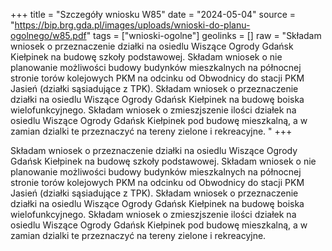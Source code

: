+++
title = "Szczegóły wniosku W85"
date = "2024-05-04"
source = "https://bip.brg.gda.pl/images/uploads/wnioski-do-planu-ogolnego/w85.pdf"
tags = ["wnioski-ogolne"]
geolinks = []
raw = "Składam wniosek o przeznaczenie działki na osiedlu Wiszące Ogrody Gdańsk Kiełpinek na budowę szkoły podstawowej. Składam wniosek o nie planowanie możliwości budowy budynków mieszkalnych na północnej stronie torów kolejowych PKM na odcinku od Obwodnicy do stacji PKM Jasień (działki sąsiadujące z TPK). Składam wniosek o przeznaczenie działki na osiedlu Wiszące Ogrody Gdańsk Kiełpinek na budowę boiska wielofunkcyjnego. Składam wniosek o zmieszjszenie ilości działek na osiedlu Wiszące Ogrody Gdańsk Kiełpinek pod budowę mieszkalną, a w zamian dzialki te przeznaczyć na tereny zielone i rekreacyjne. "
+++

Składam wniosek o przeznaczenie działki na osiedlu Wiszące Ogrody Gdańsk
Kiełpinek na budowę szkoły podstawowej. Składam wniosek o nie planowanie możliwości
budowy budynków mieszkalnych na północnej stronie torów kolejowych PKM na odcinku od
Obwodnicy do stacji PKM Jasień (działki sąsiadujące z TPK). Składam wniosek o przeznaczenie
działki na osiedlu Wiszące Ogrody Gdańsk Kiełpinek na budowę boiska wielofunkcyjnego.
Składam wniosek o zmieszjszenie ilości działek na osiedlu Wiszące Ogrody Gdańsk Kiełpinek pod
budowę mieszkalną, a w zamian dzialki te przeznaczyć na tereny zielone i rekreacyjne.



